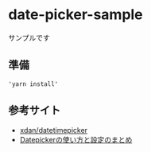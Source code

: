 # date-picker-sample

サンプルです

## 準備

    'yarn install'

## 参考サイト

- [xdan/datetimepicker](https://github.com/xdan/datetimepicker)
- [Datepickerの使い方と設定のまとめ](http://pedal-blog.2-d.jp/jquery-ui-datepicker/)
